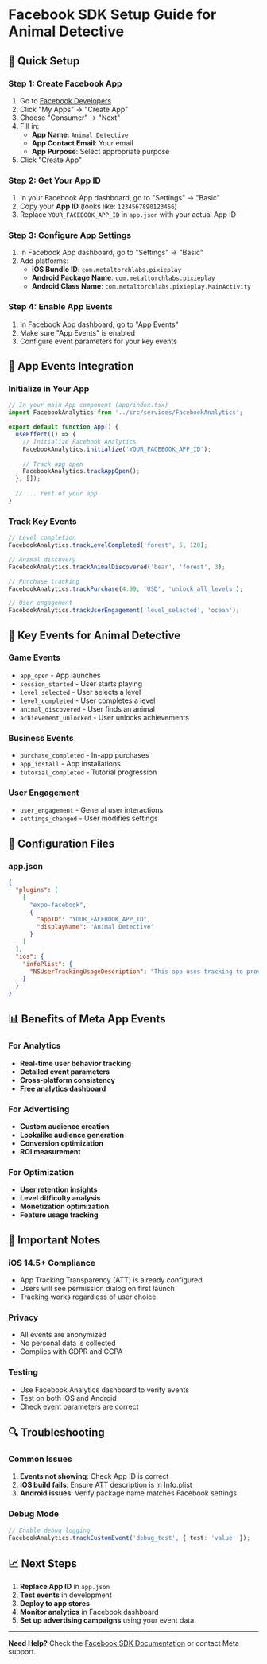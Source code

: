 # Facebook SDK Setup Guide for Animal Detective

## 🚀 Quick Setup

### Step 1: Create Facebook App
1. Go to [Facebook Developers](https://developers.facebook.com/)
2. Click "My Apps" → "Create App"
3. Choose "Consumer" → "Next"
4. Fill in:
   - **App Name**: `Animal Detective`
   - **App Contact Email**: Your email
   - **App Purpose**: Select appropriate purpose
5. Click "Create App"

### Step 2: Get Your App ID
1. In your Facebook App dashboard, go to "Settings" → "Basic"
2. Copy your **App ID** (looks like: `1234567890123456`)
3. Replace `YOUR_FACEBOOK_APP_ID` in `app.json` with your actual App ID

### Step 3: Configure App Settings
1. In Facebook App dashboard, go to "Settings" → "Basic"
2. Add platforms:
   - **iOS Bundle ID**: `com.metaltorchlabs.pixieplay`
   - **Android Package Name**: `com.metaltorchlabs.pixieplay`
   - **Android Class Name**: `com.metaltorchlabs.pixieplay.MainActivity`

### Step 4: Enable App Events
1. In Facebook App dashboard, go to "App Events"
2. Make sure "App Events" is enabled
3. Configure event parameters for your key events

## 📱 App Events Integration

### Initialize in Your App
```typescript
// In your main App component (app/index.tsx)
import FacebookAnalytics from '../src/services/FacebookAnalytics';

export default function App() {
  useEffect(() => {
    // Initialize Facebook Analytics
    FacebookAnalytics.initialize('YOUR_FACEBOOK_APP_ID');
    
    // Track app open
    FacebookAnalytics.trackAppOpen();
  }, []);
  
  // ... rest of your app
}
```

### Track Key Events
```typescript
// Level completion
FacebookAnalytics.trackLevelCompleted('forest', 5, 120);

// Animal discovery
FacebookAnalytics.trackAnimalDiscovered('bear', 'forest', 3);

// Purchase tracking
FacebookAnalytics.trackPurchase(4.99, 'USD', 'unlock_all_levels');

// User engagement
FacebookAnalytics.trackUserEngagement('level_selected', 'ocean');
```

## 🎯 Key Events for Animal Detective

### Game Events
- `app_open` - App launches
- `session_started` - User starts playing
- `level_selected` - User selects a level
- `level_completed` - User completes a level
- `animal_discovered` - User finds an animal
- `achievement_unlocked` - User unlocks achievements

### Business Events
- `purchase_completed` - In-app purchases
- `app_install` - App installations
- `tutorial_completed` - Tutorial progression

### User Engagement
- `user_engagement` - General user interactions
- `settings_changed` - User modifies settings

## 🔧 Configuration Files

### app.json
```json
{
  "plugins": [
    [
      "expo-facebook",
      {
        "appID": "YOUR_FACEBOOK_APP_ID",
        "displayName": "Animal Detective"
      }
    ]
  ],
  "ios": {
    "infoPlist": {
      "NSUserTrackingUsageDescription": "This app uses tracking to provide personalized ads and improve your experience."
    }
  }
}
```

## 📊 Benefits of Meta App Events

### For Analytics
- **Real-time user behavior tracking**
- **Detailed event parameters**
- **Cross-platform consistency**
- **Free analytics dashboard**

### For Advertising
- **Custom audience creation**
- **Lookalike audience generation**
- **Conversion optimization**
- **ROI measurement**

### For Optimization
- **User retention insights**
- **Level difficulty analysis**
- **Monetization optimization**
- **Feature usage tracking**

## 🚨 Important Notes

### iOS 14.5+ Compliance
- App Tracking Transparency (ATT) is already configured
- Users will see permission dialog on first launch
- Tracking works regardless of user choice

### Privacy
- All events are anonymized
- No personal data is collected
- Complies with GDPR and CCPA

### Testing
- Use Facebook Analytics dashboard to verify events
- Test on both iOS and Android
- Check event parameters are correct

## 🔍 Troubleshooting

### Common Issues
1. **Events not showing**: Check App ID is correct
2. **iOS build fails**: Ensure ATT description is in Info.plist
3. **Android issues**: Verify package name matches Facebook settings

### Debug Mode
```typescript
// Enable debug logging
FacebookAnalytics.trackCustomEvent('debug_test', { test: 'value' });
```

## 📈 Next Steps

1. **Replace App ID** in `app.json`
2. **Test events** in development
3. **Deploy to app stores**
4. **Monitor analytics** in Facebook dashboard
5. **Set up advertising campaigns** using your event data

---

**Need Help?** Check the [Facebook SDK Documentation](https://developers.facebook.com/docs/app-events/) or contact Meta support.
